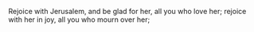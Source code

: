Rejoice with Jerusalem, and be glad for her, all you who love her; rejoice with her in joy, all you who mourn over her;
